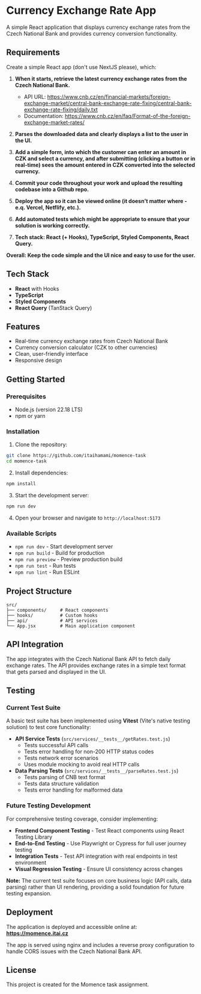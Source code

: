 # Currency Exchange Rate App

A simple React application that displays currency exchange rates from the Czech National Bank and provides currency conversion functionality.

## Requirements

Create a simple React app (don't use NextJS please), which:

1. **When it starts, retrieve the latest currency exchange rates from the Czech National Bank.**
   - API URL: https://www.cnb.cz/en/financial-markets/foreign-exchange-market/central-bank-exchange-rate-fixing/central-bank-exchange-rate-fixing/daily.txt
   - Documentation: https://www.cnb.cz/en/faq/Format-of-the-foreign-exchange-market-rates/

2. **Parses the downloaded data and clearly displays a list to the user in the UI.**

3. **Add a simple form, into which the customer can enter an amount in CZK and select a currency, and after submitting (clicking a button or in real-time) sees the amount entered in CZK converted into the selected currency.**

4. **Commit your code throughout your work and upload the resulting codebase into a Github repo.**

5. **Deploy the app so it can be viewed online (it doesn't matter where - e.q. Vercel, Netflify, etc.).**

6. **Add automated tests which might be appropriate to ensure that your solution is working correctly.**

7. **Tech stack: React (+ Hooks), TypeScript, Styled Components, React Query.**

**Overall: Keep the code simple and the UI nice and easy to use for the user.**

## Tech Stack

- **React** with Hooks
- **TypeScript**
- **Styled Components**
- **React Query** (TanStack Query)

## Features

- Real-time currency exchange rates from Czech National Bank
- Currency conversion calculator (CZK to other currencies)
- Clean, user-friendly interface
- Responsive design

## Getting Started

### Prerequisites

- Node.js (version 22.18 LTS)
- npm or yarn

### Installation

1. Clone the repository:
```bash
git clone https://github.com/itaihamami/momence-task
cd momence-task
```

2. Install dependencies:
```bash
npm install
```

3. Start the development server:
```bash
npm run dev
```

4. Open your browser and navigate to `http://localhost:5173`

### Available Scripts

- `npm run dev` - Start development server
- `npm run build` - Build for production
- `npm run preview` - Preview production build
- `npm run test` - Run tests
- `npm run lint` - Run ESLint

## Project Structure

```
src/
├── components/     # React components
├── hooks/          # Custom hooks
├── api/            # API services
└── App.jsx         # Main application component
```

## API Integration

The app integrates with the Czech National Bank API to fetch daily exchange rates. The API provides exchange rates in a simple text format that gets parsed and displayed in the UI.

## Testing

### Current Test Suite

A basic test suite has been implemented using **Vitest** (Vite's native testing solution) to test core functionality:

- **API Service Tests** (`src/services/__tests__/getRates.test.js`)
  - Tests successful API calls
  - Tests error handling for non-200 HTTP status codes
  - Tests network error scenarios
  - Uses module mocking to avoid real HTTP calls
- **Data Parsing Tests** (`src/services/__tests__/parseRates.test.js`)
  - Tests parsing of CNB text format
  - Tests data structure validation
  - Tests error handling for malformed data

### Future Testing Development

For comprehensive testing coverage, consider implementing:

- **Frontend Component Testing** - Test React components using React Testing Library
- **End-to-End Testing** - Use Playwright or Cypress for full user journey testing
- **Integration Tests** - Test API integration with real endpoints in test environment
- **Visual Regression Testing** - Ensure UI consistency across changes

**Note:** The current test suite focuses on core business logic (API calls, data parsing) rather than UI rendering, providing a solid foundation for future testing expansion.

## Deployment

The application is deployed and accessible online at: **https://momence.itai.cz**

The app is served using nginx and includes a reverse proxy configuration to handle CORS issues with the Czech National Bank API.

## License

This project is created for the Momence task assignment.